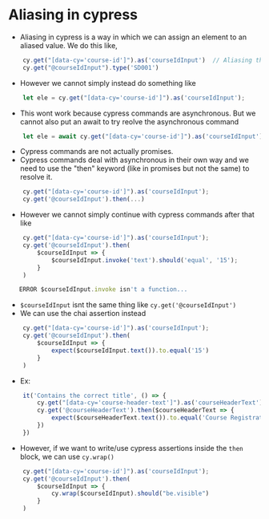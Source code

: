 # Aliasing in cypress

* Aliasing in cypress is a way in which we can assign an element to an aliased value. We do this like,
```javascript
    cy.get("[data-cy='course-id']").as('courseIdInput')  // Aliasing the the [data-cy='course-id'] as courseIdInput
    cy.get("@courseIdInput").type('SD001')
```
* However we cannot simply instead do something like 
```javascript
    let ele = cy.get("[data-cy='course-id']").as('courseIdInput');
```
* This wont work because cypress commands are asynchronous. But we cannot also put an await to try reolve the asynchronous command
```javascript
    let ele = await cy.get("[data-cy='course-id']").as('courseIdInput');
```
* Cypress commands are not actually promises.
* Cypress commands deal with asynchronous in their own way and we need to use the "then" keyword (like in promises but not the same) to resolve it.
```javascript
    cy.get("[data-cy='course-id']").as('courseIdInput');
    cy.get('@courseIdInput').then(...)
```
* However we cannot simply continue with cypress commands after that like
```javascript
    cy.get("[data-cy='course-id']").as('courseIdInput');
    cy.get('@courseIdInput').then(
        $courseIdInput => {
            $courseIdInput.invoke('text').should('equal', '15');
        }
    )

   ERROR $courseIdInput.invoke isn't a function... 
```
* `$courseIdInput` isnt the same thing like `cy.get('@courseIdInput')`
* We can use the chai assertion instead
```javascript
    cy.get("[data-cy='course-id']").as('courseIdInput');
    cy.get('@courseIdInput').then(
        $courseIdInput => {
            expect($courseIdInput.text()).to.equal('15')
        }
    )
```
* Ex:
```javascript
    it('Contains the correct title', () => {        
        cy.get("[data-cy='course-header-text']").as('courseHeaderText')
        cy.get('@courseHeaderText').then($courseHeaderText => {
            expect($courseHeaderText.text()).to.equal('Course Registration')
        })           
    })
```
* However, if we want to write/use cypress assertions inside the `then` block, we can use `cy.wrap()`
```javascript
    cy.get("[data-cy='course-id']").as('courseIdInput');
    cy.get('@courseIdInput').then(
        $courseIdInput => {
            cy.wrap($courseIdInput).should("be.visible")
        }
    )
```